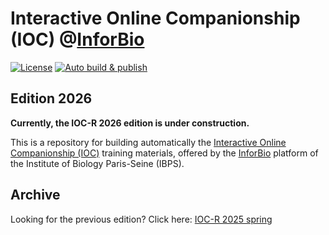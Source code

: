 # Interactive Online Companionship (IOC) @[InforBio](https://inforbio.github.io/)

[![License](https://img.shields.io/github/license/InforBio/ioc-r-2026)](LICENSE)
[![Auto build & publish](https://github.com/InforBio/IOC/actions/workflows/publish-quarto.yml/badge.svg)]((https://github.com/InforBio/InforBio.github.io/actions/workflows/publish-quarto.yml/badge.svg))

## Edition 2026

**Currently, the IOC-R 2026 edition is under construction.**

This is a repository for building automatically the
[Interactive Online Companionship (IOC)](https://inforbio.github.io/IOC/) training materials,
offered by the [InforBio](https://inforbio.github.io/) platform
of the Institute of Biology Paris-Seine (IBPS).

## Archive

Looking for the previous edition? Click here: [IOC-R 2025 spring](https://github.com/InforBio/IOC)